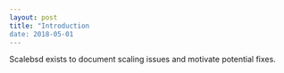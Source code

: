 ```yaml
---
layout: post
title: "Introduction
date: 2018-05-01
---
```


Scalebsd exists to document scaling issues and motivate potential fixes.